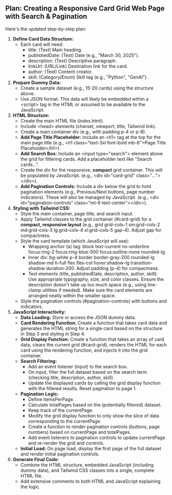 ## **Plan: Creating a Responsive Card Grid Web Page with Search & Pagination**

Here's the updated step-by-step plan:

1. **Define Card Data Structure:**  
   * Each card will need:  
     * title: (Text) Main heading.  
     * publishedDate: (Text) Date (e.g., "March 30, 2025").  
     * description: (Text) Descriptive paragraph.  
     * linkUrl: (URL/Link) Destination link for the card.  
     * author: (Text) Content creator.  
     * skill: (Category/Enum) Skill tag (e.g., "Python", "GenAI").  
2. **Prepare Dummy Data:**  
   * Create a sample dataset (e.g., 15-20 cards) using the structure above.  
   * Use JSON format. This data will likely be embedded within a \<script\> tag in the HTML or assumed to be available to the JavaScript.  
3. **HTML Structure:**  
   * Create the main HTML file (index.html).  
   * Include \<head\> elements (charset, viewport, title, Tailwind link).  
   * Create a main container div (e.g., with padding p-4 or p-8).  
   * **Add Page Title Placeholder:** Include an \<h1\> tag at the top for the main page title (e.g., \<h1 class="text-3xl font-bold mb-6"\>Page Title Placeholder\</h1\>).  
   * **Add Search Box:** Include an \<input type="search"\> element above the grid for filtering cards. Add a placeholder text like "Search cards...".  
   * Create the div for the responsive, **compact** grid container. This will be populated by JavaScript. (e.g., \<div id="card-grid" class="..."\>\</div\>).  
   * **Add Pagination Controls:** Include a div below the grid to hold pagination elements (e.g., Previous/Next buttons, page number indicators). These will also be managed by JavaScript. (e.g., \<div id="pagination-controls" class="mt-6 text-center"\>\</div\>).  
4. **Styling with Tailwind CSS:**  
   * Style the main container, page title, and search input.  
   * Apply Tailwind classes to the grid container (\#card-grid) for a **compact, responsive layout** (e.g., grid grid-cols-1 sm:grid-cols-2 md:grid-cols-3 lg:grid-cols-4 xl:grid-cols-5 gap-4). Adjust gap for compactness.  
   * Style the card template (which JavaScript will use):  
     * Wrapping anchor (a) tag: block text-current no-underline focus:ring-2 focus:ring-blue-500 focus:outline-none rounded-lg.  
     * Inner div: bg-white p-4 border border-gray-200 rounded-lg shadow-md h-full flex flex-col hover:shadow-lg transition-shadow duration-200. Adjust padding (p-4) for compactness.  
     * Text elements (title, publishedDate, description, author, skill): Use appropriate typography, size, and color classes. Ensure the description doesn't take up too much space (e.g., using line-clamp utilities if needed). Make sure the card elements are arranged neatly within the smaller space.  
   * Style the pagination controls (\#pagination-controls) with buttons and indicators.  
5. **JavaScript Interactivity:**  
   * **Data Loading:** Store or access the JSON dummy data.  
   * **Card Rendering Function:** Create a function that takes card data and generates the HTML string for a single card based on the structure in Step 3 and styling in Step 4\.  
   * **Grid Display Function:** Create a function that takes an array of card data, clears the current grid (\#card-grid), renders the HTML for each card using the rendering function, and injects it into the grid container.  
   * **Search Filtering:**  
     * Add an event listener (input) to the search box.  
     * On input, filter the full dataset based on the search term (checking title, description, author, skill).  
     * Update the displayed cards by calling the grid display function with the filtered results. Reset pagination to page 1\.  
   * **Pagination Logic:**  
     * Define itemsPerPage.  
     * Calculate totalPages based on the (potentially filtered) dataset.  
     * Keep track of the currentPage.  
     * Modify the grid display function to only show the slice of data corresponding to the currentPage.  
     * Create a function to render pagination controls (buttons, page numbers) based on currentPage and totalPages.  
     * Add event listeners to pagination controls to update currentPage and re-render the grid and controls.  
   * **Initial Load:** On page load, display the first page of the full dataset and render initial pagination controls.  
6. **Generate Final Code:**  
   * Combine the HTML structure, embedded JavaScript (including dummy data), and Tailwind CSS classes into a single, complete HTML file.  
   * Add extensive comments to both HTML and JavaScript explaining the logic.